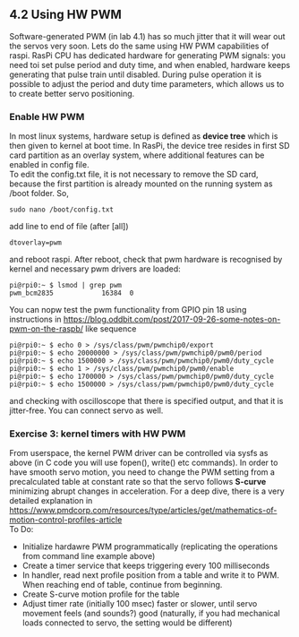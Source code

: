 ## 4.2 Using HW PWM

Software-generated PWM (in lab 4.1) has so much jitter that it will wear out the servos very soon. Lets do the same using HW PWM capabilities of raspi. RasPi CPU has dedicated hardware for generating PWM signals: you need toi set pulse period and duty time, and when enabled, hardware keeps generating that pulse train until disabled. During pulse operation it is possible to adjust the period and duty time parameters, which allows us to to create better servo positioning.

### Enable HW PWM

In most linux systems, hardware setup is defined as **device tree** which is then given to kernel at boot time. In RasPi, the device tree resides in first SD card partition as an overlay system, where additional features can be enabled in config file.  
To edit the config.txt file, it is not necessary to remove the SD card, because the first partition is already mounted on the running system as /boot folder. So,
```
sudo nano /boot/config.txt
```
add line to end of file (after [all])
```
dtoverlay=pwm
```
and reboot raspi. After reboot, check that pwm hardware is recognised by kernel and necessary pwm drivers are loaded:
```
pi@rpi0:~ $ lsmod | grep pwm
pwm_bcm2835            16384  0
```
You can nopw test the pwm functionality from GPIO pin 18 using instructions in  https://blog.oddbit.com/post/2017-09-26-some-notes-on-pwm-on-the-raspb/ like sequence
```
pi@rpi0:~ $ echo 0 > /sys/class/pwm/pwmchip0/export 
pi@rpi0:~ $ echo 20000000 > /sys/class/pwm/pwmchip0/pwm0/period 
pi@rpi0:~ $ echo 1500000 > /sys/class/pwm/pwmchip0/pwm0/duty_cycle 
pi@rpi0:~ $ echo 1 > /sys/class/pwm/pwmchip0/pwm0/enable 
pi@rpi0:~ $ echo 1700000 > /sys/class/pwm/pwmchip0/pwm0/duty_cycle 
pi@rpi0:~ $ echo 1500000 > /sys/class/pwm/pwmchip0/pwm0/duty_cycle 
```
and checking with oscilloscope that there is specified output, and that it is jitter-free. You can connect servo as well.

### Exercise 3: kernel timers with HW PWM

From userspace, the kernel PWM driver can be controlled via sysfs as above (in C code you will use fopen(), write() etc commands). In order to have smooth servo motion, you need to change the PWM setting from a precalculated table at constant rate so that the servo follows **S-curve** minimizing abrupt changes in acceleration.  For a deep dive, there is a very detailed explanation in https://www.pmdcorp.com/resources/type/articles/get/mathematics-of-motion-control-profiles-article  
To Do:
- Initialize hardawre PWM programmatically (replicating the operations from command line example above)
- Create a timer service that keeps triggering every 100 milliseconds
- In handler, read next profile position from a table and write it to PWM. When reaching end of table, continue from beginning.
- Create S-curve motion profile for the table
- Adjust timer rate (initially 100 msec) faster or slower, until servo movement feels (and sounds?) good (naturally, if you had mechanical loads connected to servo, the setting would be different)




